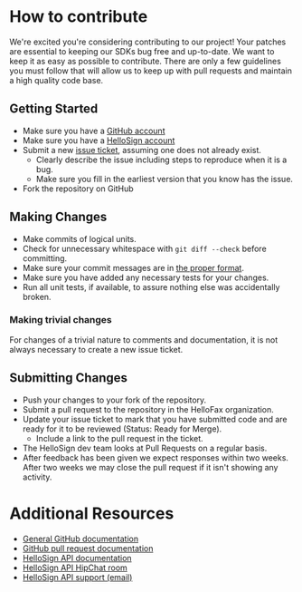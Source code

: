 # How to contribute

We're excited you're considering contributing to our project! Your patches are essential to keeping our SDKs bug free and up-to-date. We want to keep it as easy as possible to contribute. There are only a few guidelines you must follow that will allow us to keep up with pull requests and maintain a high quality code base.

## Getting Started

* Make sure you have a [GitHub account](https://github.com/signup/free)
* Make sure you have a [HelloSign account](http://www.hellosign.com)
* Submit a new [issue ticket](https://github.com/HelloFax/hellosign-java-sdk/issues), assuming one does not already exist.
  * Clearly describe the issue including steps to reproduce when it is a bug.
  * Make sure you fill in the earliest version that you know has the issue.
* Fork the repository on GitHub

## Making Changes

* Make commits of logical units.
* Check for unnecessary whitespace with `git diff --check` before committing.
* Make sure your commit messages are in [the proper format](http://tbaggery.com/2008/04/19/a-note-about-git-commit-messages.html).
* Make sure you have added any necessary tests for your changes.
* Run all unit tests, if available, to assure nothing else was accidentally broken.

### Making trivial changes

For changes of a trivial nature to comments and documentation, it is not
always necessary to create a new issue ticket.

## Submitting Changes

* Push your changes to your fork of the repository.
* Submit a pull request to the repository in the HelloFax organization.
* Update your issue ticket to mark that you have submitted code and are ready for it to be reviewed (Status: Ready for Merge).
  * Include a link to the pull request in the ticket.
* The HelloSign dev team looks at Pull Requests on a regular basis.
* After feedback has been given we expect responses within two weeks. After two
  weeks we may close the pull request if it isn't showing any activity.

# Additional Resources

* [General GitHub documentation](http://help.github.com/)
* [GitHub pull request documentation](http://help.github.com/send-pull-requests/)
* [HelloSign API documentation](https://www.hellosign.com/api/documentation)
* [HelloSign API HipChat room](https://www.hipchat.com/gq4BMFKt1)
* [HelloSign API support (email)](mailto:apisupport@hellosign.com)
